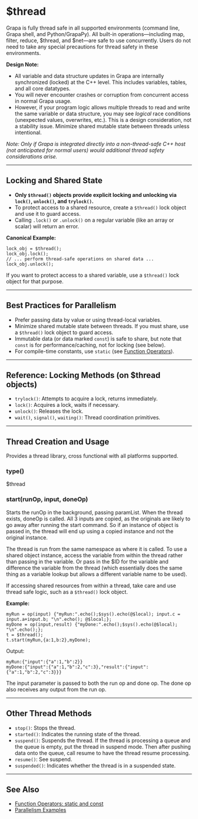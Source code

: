 # $thread

Grapa is fully thread safe in all supported environments (command line, Grapa shell, and Python/GrapaPy). All built-in operations—including map, filter, reduce, $thread, and $net—are safe to use concurrently. Users do not need to take any special precautions for thread safety in these environments.

**Design Note:**
- All variable and data structure updates in Grapa are internally synchronized (locked) at the C++ level. This includes variables, tables, and all core datatypes.
- You will never encounter crashes or corruption from concurrent access in normal Grapa usage.
- However, if your program logic allows multiple threads to read and write the same variable or data structure, you may see *logical* race conditions (unexpected values, overwrites, etc.). This is a design consideration, not a stability issue. Minimize shared mutable state between threads unless intentional.

*Note: Only if Grapa is integrated directly into a non-thread-safe C++ host (not anticipated for normal users) would additional thread safety considerations arise.*

---

## Locking and Shared State

- **Only `$thread()` objects provide explicit locking and unlocking via `lock()`, `unlock()`, and `trylock()`.**
- To protect access to a shared resource, create a `$thread()` lock object and use it to guard access.
- Calling `.lock()` or `.unlock()` on a regular variable (like an array or scalar) will return an error.

**Canonical Example:**
```grapa
lock_obj = $thread();
lock_obj.lock();
// ... perform thread-safe operations on shared data ...
lock_obj.unlock();
```

If you want to protect access to a shared variable, use a `$thread()` lock object for that purpose.

---

## Best Practices for Parallelism
- Prefer passing data by value or using thread-local variables.
- Minimize shared mutable state between threads. If you must share, use a `$thread()` lock object to guard access.
- Immutable data (or data marked `const`) is safe to share, but note that `const` is for performance/caching, not for locking (see below).
- For compile-time constants, use `static` (see [Function Operators](../operators/function.md)).

---

## Reference: Locking Methods (on $thread objects)
- `trylock()`: Attempts to acquire a lock, returns immediately.
- `lock()`: Acquires a lock, waits if necessary.
- `unlock()`: Releases the lock.
- `wait()`, `signal()`, `waiting()`: Thread coordination primitives.

---

## Thread Creation and Usage

Provides a thread library, cross functional with all platforms supported.

### type()
$thread

### start(runOp, input, doneOp)
Starts the runOp in the background, passing paramList. When the thread exists, doneOp is called. All 3 inputs are copied, as the originals are likely to go away after running the start command. So if an instance of object is passed in, the thread will end up using a copied instance and not the original instance.

The thread is run from the same namespace as where it is called. To use a shared object instance, access the variable from within the thread rather than passing in the variable. Or pass in the $ID for the variable and difference the variable from the thread (which essentially does the same thing as a variable lookup but allows a different variable name to be used). 

If accessing shared resources from within a thread, take care and use thread safe logic, such as a `$thread()` lock object.

**Example:**
```grapa
myRun = op(input) {"myRun:".echo();$sys().echo(@$local); input.c = input.a+input.b; "\n".echo(); @$local;};
myDone = op(input,result) {"myDone:".echo();$sys().echo(@$local); "\n".echo();};
t = $thread();
t.start(myRun,{a:1,b:2},myDone);
```

Output:
```
myRun:{"input":{"a":1,"b":2}}
myDone:{"input":{"a":1,"b":2,"c":3},"result":{"input":{"a":1,"b":2,"c":3}}}
```

The input parameter is passed to both the run op and done op. The done op also receives any output from the run op.

---

## Other Thread Methods

- `stop()`: Stops the thread.
- `started()`: Indicates the running state of the thread.
- `suspend()`: Suspends the thread. If the thread is processing a queue and the queue is empty, put the thread in suspend mode. Then after pushing data onto the queue, call resume to have the thread resume processing.
- `resume()`: See suspend.
- `suspended()`: Indicates whether the thread is in a suspended state.

---

## See Also
- [Function Operators: static and const](../operators/function.md)
- [Parallelism Examples](../USE_CASES.md)
